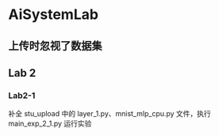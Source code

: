# AiSystemLab
## 上传时忽视了数据集

## Lab 2

### Lab2-1 

补全 stu_upload 中的 layer_1.py、mnist_mlp_cpu.py 文件，执行 main_exp_2_1.py 运行实验
